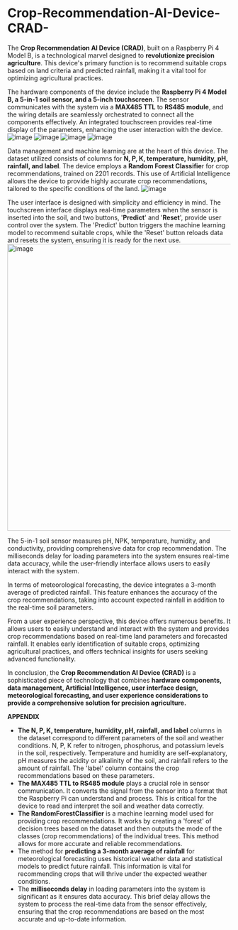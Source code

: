 # Crop-Recommendation-AI-Device-CRAD-
The **Crop Recommendation AI Device (CRAD)**, built on a Raspberry Pi 4 Model B, is a technological marvel designed to **revolutionize precision agriculture**. This device's primary function is to recommend suitable crops based on land criteria and predicted rainfall, making it a vital tool for optimizing agricultural practices.

The hardware components of the device include the **Raspberry Pi 4 Model B, a 5-in-1 soil sensor, **and** a 5-inch touchscreen**. The sensor communicates with the system via a **MAX485 TTL** to **RS485 module**, and the wiring details are seamlessly orchestrated to connect all the components effectively. An integrated touchscreen provides real-time display of the parameters, enhancing the user interaction with the device.
![image](https://github.com/theoneste2060/Crop-Recommendation-AI-Device-CRAD-/assets/101105164/3e5d4fa5-8100-4d11-a926-27f14ea01eeb)
![image](https://github.com/theoneste2060/Crop-Recommendation-AI-Device-CRAD-/assets/101105164/a51883be-f37c-4518-a514-f48a2abdefbf)
![image](https://github.com/theoneste2060/Crop-Recommendation-AI-Device-CRAD-/assets/101105164/b3e7eec3-2864-42c1-bde1-1e7f6ea800e2)
![image](https://github.com/theoneste2060/Crop-Recommendation-AI-Device-CRAD-/assets/101105164/e36c1ef2-4953-4250-b916-aac63ace34fc)




Data management and machine learning are at the heart of this device. The dataset utilized consists of columns for **N, P, K, temperature, humidity, pH, rainfall, and label**. The device employs a **Random Forest Classifie**r for crop recommendations, trained on 2201 records. This use of Artificial Intelligence allows the device to provide highly accurate crop recommendations, tailored to the specific conditions of the land.
![image](https://github.com/theoneste2060/Crop-Recommendation-AI-Device-CRAD-/assets/101105164/41614c8d-f61b-4309-a9ce-0b7dd61d0886)


The user interface is designed with simplicity and efficiency in mind. The touchscreen interface displays real-time parameters when the sensor is inserted into the soil, and two buttons, '**Predict**' and '**Reset**', provide user control over the system. The 'Predict' button triggers the machine learning model to recommend suitable crops, while the 'Reset' button reloads data and resets the system, ensuring it is ready for the next use.
<img width="646" alt="image" src="https://github.com/theoneste2060/Crop-Recommendation-AI-Device-CRAD-/assets/101105164/f6886f05-84a9-4575-bc43-4ad52279aa93">

The 5-in-1 soil sensor measures pH, NPK, temperature, humidity, and conductivity, providing comprehensive data for crop recommendation. The milliseconds delay for loading parameters into the system ensures real-time data accuracy, while the user-friendly interface allows users to easily interact with the system.

In terms of meteorological forecasting, the device integrates a 3-month average of predicted rainfall. This feature enhances the accuracy of the crop recommendations, taking into account expected rainfall in addition to the real-time soil parameters.

From a user experience perspective, this device offers numerous benefits. It allows users to easily understand and interact with the system and provides crop recommendations based on real-time land parameters and forecasted rainfall. It enables early identification of suitable crops, optimizing agricultural practices, and offers technical insights for users seeking advanced functionality.

In conclusion, the **Crop Recommendation AI Device (CRAD)** is a sophisticated piece of technology that combines **hardware components, data management, Artificial Intelligence, user interface design, meteorological forecasting, and user experience considerations to provide a comprehensive solution for precision agriculture.**

**APPENDIX**

- **The N, P, K, temperature, humidity, pH, rainfall, and label** columns in the dataset correspond to different parameters of the soil and weather conditions. N, P, K refer to nitrogen, phosphorus, and potassium levels in the soil, respectively. Temperature and humidity are self-explanatory, pH measures the acidity or alkalinity of the soil, and rainfall refers to the amount of rainfall. The 'label' column contains the crop recommendations based on these parameters.
- **The MAX485 TTL to RS485 module** plays a crucial role in sensor communication. It converts the signal from the sensor into a format that the Raspberry Pi can understand and process. This is critical for the device to read and interpret the soil and weather data correctly.
- **The RandomForestClassifier** is a machine learning model used for providing crop recommendations. It works by creating a 'forest' of decision trees based on the dataset and then outputs the mode of the classes (crop recommendations) of the individual trees. This method allows for more accurate and reliable recommendations.
- The method for **predicting a 3-month average of rainfall** for meteorological forecasting uses historical weather data and statistical models to predict future rainfall. This information is vital for recommending crops that will thrive under the expected weather conditions.
- The **milliseconds delay** in loading parameters into the system is significant as it ensures data accuracy. This brief delay allows the system to process the real-time data from the sensor effectively, ensuring that the crop recommendations are based on the most accurate and up-to-date information.
